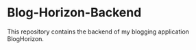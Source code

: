 # Blog-Horizon-Backend
This repository contains the backend of my blogging application BlogHorizon.

